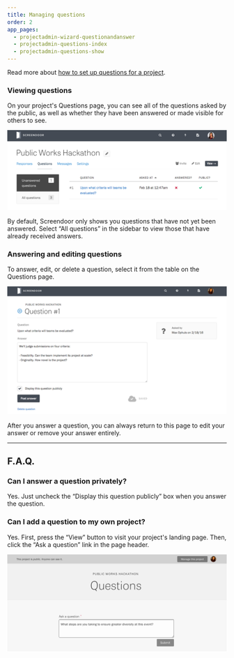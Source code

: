 ```yaml
---
title: Managing questions
order: 2
app_pages:
  - projectadmin-wizard-questionandanswer
  - projectadmin-questions-index
  - projectadmin-questions-show
---
```


Read more about [how to set up questions for a project](configuring_the_question_and_answer_section.html).

### Viewing questions

On your project's Questions page, you can see all of the questions asked by the public, as well as whether they have been answered or made visible for others to see.

![Viewing questions asked for a project.](../images/questions_2.png)

By default, Screendoor only shows you questions that have not yet been answered. Select &ldquo;All questions&rdquo; in the sidebar to view those that have already received answers.

### Answering and editing questions

To answer, edit, or delete a question, select it from the table on the Questions page.

![Answering a question.](../images/questions_3.png)

After you answer a question, you can always return to this page to edit your answer or remove your answer entirely.

---

## F.A.Q.

### Can I answer a question privately?
Yes. Just uncheck the &ldquo;Display this question publicly&rdquo; box when you answer the question.

### Can I add a question to my own project?
Yes. First, press the &ldquo;View&rdquo; button to visit your project's landing page. Then, click the &ldquo;Ask a question&rdquo; link in the page header.

![Asking a question](../images/questions_4.png)

